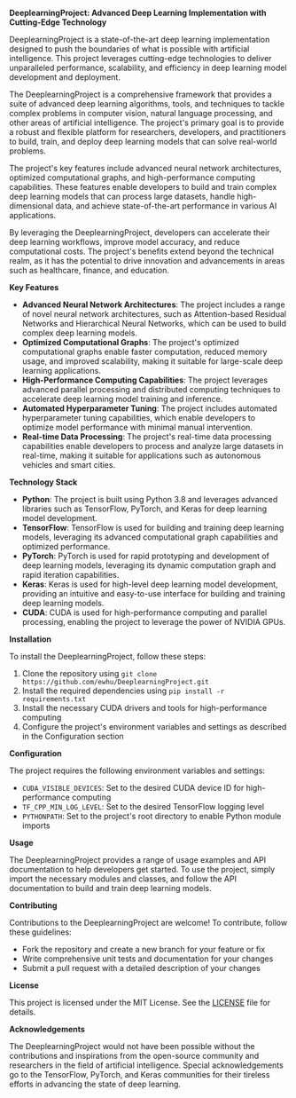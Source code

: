 **DeeplearningProject: Advanced Deep Learning Implementation with Cutting-Edge Technology**

DeeplearningProject is a state-of-the-art deep learning implementation designed to push the boundaries of what is possible with artificial intelligence. This project leverages cutting-edge technologies to deliver unparalleled performance, scalability, and efficiency in deep learning model development and deployment.

The DeeplearningProject is a comprehensive framework that provides a suite of advanced deep learning algorithms, tools, and techniques to tackle complex problems in computer vision, natural language processing, and other areas of artificial intelligence. The project's primary goal is to provide a robust and flexible platform for researchers, developers, and practitioners to build, train, and deploy deep learning models that can solve real-world problems.

The project's key features include advanced neural network architectures, optimized computational graphs, and high-performance computing capabilities. These features enable developers to build and train complex deep learning models that can process large datasets, handle high-dimensional data, and achieve state-of-the-art performance in various AI applications.

By leveraging the DeeplearningProject, developers can accelerate their deep learning workflows, improve model accuracy, and reduce computational costs. The project's benefits extend beyond the technical realm, as it has the potential to drive innovation and advancements in areas such as healthcare, finance, and education.

**Key Features**

* **Advanced Neural Network Architectures**: The project includes a range of novel neural network architectures, such as Attention-based Residual Networks and Hierarchical Neural Networks, which can be used to build complex deep learning models.
* **Optimized Computational Graphs**: The project's optimized computational graphs enable faster computation, reduced memory usage, and improved scalability, making it suitable for large-scale deep learning applications.
* **High-Performance Computing Capabilities**: The project leverages advanced parallel processing and distributed computing techniques to accelerate deep learning model training and inference.
* **Automated Hyperparameter Tuning**: The project includes automated hyperparameter tuning capabilities, which enable developers to optimize model performance with minimal manual intervention.
* **Real-time Data Processing**: The project's real-time data processing capabilities enable developers to process and analyze large datasets in real-time, making it suitable for applications such as autonomous vehicles and smart cities.

**Technology Stack**

* **Python**: The project is built using Python 3.8 and leverages advanced libraries such as TensorFlow, PyTorch, and Keras for deep learning model development.
* **TensorFlow**: TensorFlow is used for building and training deep learning models, leveraging its advanced computational graph capabilities and optimized performance.
* **PyTorch**: PyTorch is used for rapid prototyping and development of deep learning models, leveraging its dynamic computation graph and rapid iteration capabilities.
* **Keras**: Keras is used for high-level deep learning model development, providing an intuitive and easy-to-use interface for building and training deep learning models.
* **CUDA**: CUDA is used for high-performance computing and parallel processing, enabling the project to leverage the power of NVIDIA GPUs.

**Installation**

To install the DeeplearningProject, follow these steps:

1. Clone the repository using `git clone https://github.com/ewhu/DeeplearningProject.git`
2. Install the required dependencies using `pip install -r requirements.txt`
3. Install the necessary CUDA drivers and tools for high-performance computing
4. Configure the project's environment variables and settings as described in the Configuration section

**Configuration**

The project requires the following environment variables and settings:

* `CUDA_VISIBLE_DEVICES`: Set to the desired CUDA device ID for high-performance computing
* `TF_CPP_MIN_LOG_LEVEL`: Set to the desired TensorFlow logging level
* `PYTHONPATH`: Set to the project's root directory to enable Python module imports

**Usage**

The DeeplearningProject provides a range of usage examples and API documentation to help developers get started. To use the project, simply import the necessary modules and classes, and follow the API documentation to build and train deep learning models.

**Contributing**

Contributions to the DeeplearningProject are welcome! To contribute, follow these guidelines:

* Fork the repository and create a new branch for your feature or fix
* Write comprehensive unit tests and documentation for your changes
* Submit a pull request with a detailed description of your changes

**License**

This project is licensed under the MIT License. See the [LICENSE](https://github.com/ewhu/DeeplearningProject/blob/main/LICENSE) file for details.

**Acknowledgements**

The DeeplearningProject would not have been possible without the contributions and inspirations from the open-source community and researchers in the field of artificial intelligence. Special acknowledgements go to the TensorFlow, PyTorch, and Keras communities for their tireless efforts in advancing the state of deep learning.